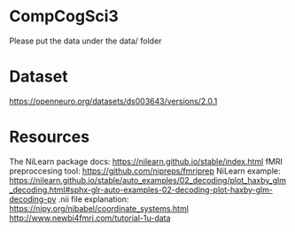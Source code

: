 # CompCogSci3
Please put the data under the data/ folder

# Dataset 
https://openneuro.org/datasets/ds003643/versions/2.0.1 

# Resources
The NiLearn package docs:
https://nilearn.github.io/stable/index.html
fMRI preproccesing tool:
https://github.com/nipreps/fmriprep
NiLearn example:
https://nilearn.github.io/stable/auto_examples/02_decoding/plot_haxby_glm_decoding.html#sphx-glr-auto-examples-02-decoding-plot-haxby-glm-decoding-py
.nii file explanation:
https://nipy.org/nibabel/coordinate_systems.html 
http://www.newbi4fmri.com/tutorial-1u-data 